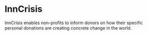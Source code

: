 InnCrisis
=========

InnCrisis enables non-profits to inform donors on how their specific personal donations are creating concrete change in the world.